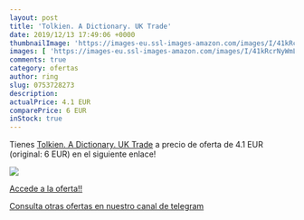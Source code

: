 ```yaml
---
layout: post
title: 'Tolkien. A Dictionary. UK Trade'
date: 2019/12/13 17:49:06 +0000
thumbnailImage: 'https://images-eu.ssl-images-amazon.com/images/I/41kRcrNyWmL._SL200_.jpg'
images: [ 'https://images-eu.ssl-images-amazon.com/images/I/41kRcrNyWmL._SL200_.jpg' ]
comments: true
category: ofertas
author: ring
slug: 0753728273
description:
actualPrice: 4.1 EUR
comparePrice: 6 EUR
inStock: true
---
```


Tienes [Tolkien. A Dictionary. UK Trade](https://www.amazon.com/dp/0753728273/?tag=redken08-20) a precio de oferta de 4.1 EUR (original: 6 EUR) en el siguiente enlace!

[![](https://images-eu.ssl-images-amazon.com/images/I/41kRcrNyWmL._SL200_.jpg)](https://www.amazon.com/dp/0753728273/?tag=redken08-20)

[Accede a la oferta!!](https://www.amazon.com/dp/0753728273/?tag=redken08-20)

[Consulta otras ofertas en nuestro canal de telegram](https://t.me/s/ofertas25)

